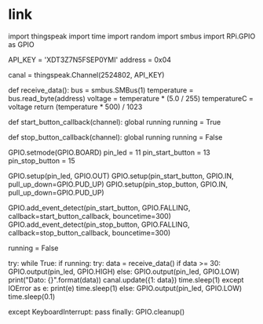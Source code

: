 # link

import thingspeak
import time
import random
import smbus
import RPi.GPIO as GPIO

API_KEY = 'XDT3Z7N5FSEP0YMI'
address = 0x04

canal = thingspeak.Channel(2524802, API_KEY)

def receive_data():
    bus = smbus.SMBus(1)
    temperature = bus.read_byte(address)
    voltage = temperature * (5.0 / 255)
    temperatureC = voltage
    return (temperature * 500) / 1023

def start_button_callback(channel):
    global running
    running = True

def stop_button_callback(channel):
    global running
    running = False

GPIO.setmode(GPIO.BOARD)
pin_led = 11
pin_start_button = 13
pin_stop_button = 15

GPIO.setup(pin_led, GPIO.OUT)
GPIO.setup(pin_start_button, GPIO.IN, pull_up_down=GPIO.PUD_UP)
GPIO.setup(pin_stop_button, GPIO.IN, pull_up_down=GPIO.PUD_UP)

GPIO.add_event_detect(pin_start_button, GPIO.FALLING, callback=start_button_callback, bouncetime=300)
GPIO.add_event_detect(pin_stop_button, GPIO.FALLING, callback=stop_button_callback, bouncetime=300)

running = False

try:
    while True:
        if running:
            try:
                data = receive_data()
                if data >= 30:
                    GPIO.output(pin_led, GPIO.HIGH)
                else:
                    GPIO.output(pin_led, GPIO.LOW)
                print("Dato: {}".format(data))
                canal.update({1: data})
                time.sleep(1)
            except IOError as e:
                print(e)
                time.sleep(1)
        else:
            GPIO.output(pin_led, GPIO.LOW)
            time.sleep(0.1)

except KeyboardInterrupt:
    pass
finally:
    GPIO.cleanup()
